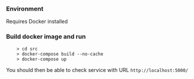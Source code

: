 ### Environment
Requires Docker installed
### Build docker image and run
```
    > cd src
    > docker-compose build --no-cache
    > docker-compose up
```
You should then be able to check service with URL `http://localhost:5000/`
